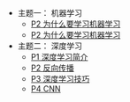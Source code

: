 
- 主题一：  机器学习
    - [P2 为什么要学习机器学习](123/123.md)
    - [P2 为什么要学习机器学习](123/1234.md)        
- 主题二：  深度学习
    - [P1 深度学习简介](deeplearning/chapter1.md)
    - [P2 反向传播](deeplearning/chapter2.md)
    - [P3 深度学习技巧](deeplearning/chapter3.md)
    - [P4 CNN](deeplearning/chapter4.md)











